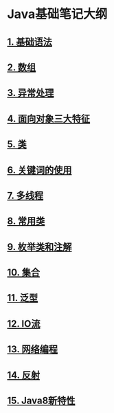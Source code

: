 # Java基础笔记大纲


## [1. 基础语法](./Java之基本语法.md)

## [2. 数组](./Java之数组.md)

## [3. 异常处理](./Java之异常处理.md)

## [4. 面向对象三大特征](./Java之细说面向对象三大特征.md)

## [5. 类](./Java中类的那些事.md)

## [6. 关键词的使用](./Java之关键字的使用.md)

## [7. 多线程](./Java之多线程.md)

## [8. 常用类](./Java之常用类.md)

## [9. 枚举类和注解](./Java之枚举类和注解.md)

## [10. 集合](./Java之集合.md)

## [11. 泛型](./Java之泛型.md)

## [12. IO流](./Java之IO流.md)

## [13. 网络编程](./Java之网络编程.md)

## [14. 反射](./Java之反射.md)

## [15. Java8新特性](./Java之Java-8新特性.md)